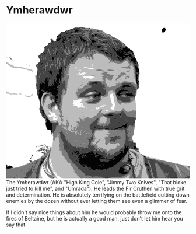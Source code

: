 # Ymherawdwr
![Cole's Portrait](img/cole.svg)
The Ymherawdwr (AKA "High King Cole", "Jimmy Two Knives", "That bloke just tried to kill me", and "Umrada"). He leads the Fir Cruthen with true grit and determination. He is absolutely terrifying on the battlefield cutting down enemies by the dozen without ever letting them see even a glimmer of fear.

If I didn't say nice things about him he would probably throw me onto the fires of Beltaine, but he is actually a good man, just don't let him hear you say that.
